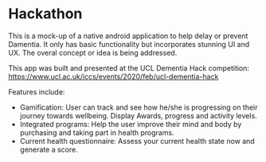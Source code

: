 # Hackathon

This is a mock-up of a native android application to help delay or prevent Damentia. It only has basic functionality but incorporates stunning UI and UX. The overal concept or idea is being addressed.

This app was built and presented at the UCL Dementia Hack competition:
https://www.ucl.ac.uk/iccs/events/2020/feb/ucl-dementia-hack

Features include:

* Gamification: User can track and see how he/she is progressing on their journey towards wellbeing. Display Awards, progress and activity levels.  
* Integrated programs: Help the user improve their mind and body by purchasing and taking part in health programs.
* Current health questionnaire: Assess your current health state now and generate a score. 
